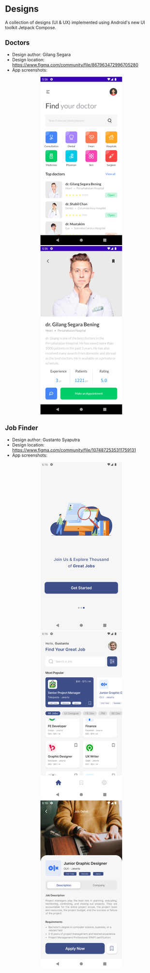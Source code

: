 # Designs
A collection of designs (UI &amp; UX) implemented using Android's new UI toolkit Jetpack Compose.


## Doctors
* Design author: Gilang Segara
* Design location: https://www.figma.com/community/file/867963472996705280
* App screenshots:

<p align="middle">
  <img src="./doctors/screenshots/1.png" width="270" height="555">
  <img src="./doctors/screenshots/2.png" width="270" height="555">
</p>

## Job Finder
* Design author: Gustanto Syaputra
* Design location: https://www.figma.com/community/file/1074872535311759131
* App screenshots:

<p align="middle">
  <img src="./jobfinder/screenshots/1.png" width="270" height="555">
  <img src="./jobfinder/screenshots/2.png" width="270" height="555">
  <img src="./jobfinder/screenshots/3.png" width="270" height="555">
</p>